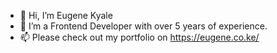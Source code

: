 - 👋 Hi, I’m Eugene Kyale
- 👀 I’m a Frontend Developer with over 5 years of experience.
- 📫 Please check out my portfolio on https://eugene.co.ke/

<!---
EugeneKyale/EugeneKyale is a ✨ special ✨ repository because its `README.md` (this file) appears on your GitHub profile.
You can click the Preview link to take a look at your changes.
--->
